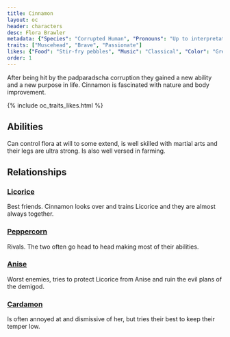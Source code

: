 ```yaml
---
title: Cinnamon
layout: oc
header: characters
desc: Flora Brawler
metadata: {"Species": "Corrupted Human", "Pronouns": "Up to interpretation", "Birthday": "22.09", "Height": "154 cm"}
traits: ["Muscehead", "Brave", "Passionate"]
likes: {"Food": "Stir-fry pebbles", "Music": "Classical", "Color": "Green"}
order: 1
---
```

After being hit by the padparadscha corruption they gained a new ability and a new purpose in life. Cinnamon is fascinated with nature and body improvement.

{% include oc_traits_likes.html %}

## Abilities
Can control flora at will to some extend, is well skilled with martial arts and their legs are ultra strong. Is also well versed in farming.

## Relationships
### [Licorice](/ocs/licorice)
Best friends. Cinnamon looks over and trains Licorice and they are almost always together.
### [Peppercorn](/ocs/peppercorn)
Rivals. The two often go head to head making most of their abilities.
### [Anise](/ocs/anise)
Worst enemies, tries to protect Licorice from Anise and ruin the evil plans of the demigod.
### [Cardamon](/ocs/cardamon)
Is often annoyed at and dismissive of her, but tries their best to keep their temper low.
